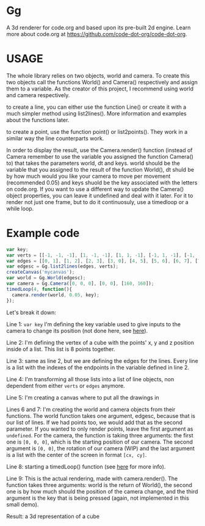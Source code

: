 # Gg
A 3d renderer for code.org and based upon its pre-built 2d engine. Learn more about code.org at https://github.com/code-dot-org/code-dot-org.

# USAGE
The whole library relies on two objects, world and camera. To create this two objects call the functions World() and Camera() respectively and assign them to a variable. As the creator of this project, I recommend using world and camera respectively.

to create a line, you can either use the function Line() or create it with a much simpler method using list2lines(). More information and examples about the functions later.

to create a point, use the function point() or list2points(). They work in a similar way the line counterparts work.

In order to display the result, use the Camera.render() function (instead of Camera remember to use the variable you assigned the function Camera() to) that takes the parameters world, dt and keys. world should be the variable that you assigned to the result of the function World(), dt shuld be by how much would you like your camera to move per movement (recommended 0.05) and keys shuold be the key associated with the letters on code.org. If you want to use a different way to update the Camera() object properties, you can leave it undefined and deal with it later. For it to render not just one frame, but to do it continuosuly, use a timedloop or a while loop.

# Example code

```Javascript
var key;
var verts = [[-1, -1, -1], [1, -1, -1], [1, 1, -1], [-1, 1, -1], [-1, -1, 1], [1, -1, 1], [1, 1, 1], [-1, 1, 1]];
var edges = [[0, 1], [1, 2], [2, 3], [3, 0], [4, 5], [5, 6], [6, 7], [7, 4], [0, 4], [1, 5], [2, 6], [3, 7]];
var edgesc = Gg.list2lines(edges, verts);
createCanvas('mycanvas');
var world = Gg.World(edgesc);
var camera = Gg.Camera([0, 0, 0], [0, 0], [160, 160]);
timedLoop(4, function(){
  camera.render(world, 0.05, key);
});
```

Let's break it down:

Line 1: ```var key``` I'm defining the key variable used to give inputs to the camera to change its position (not done here, see [here](https://github.com/nicola-commits/Gg/blob/main/example.js)).

Line 2: I'm defining the vertex of a cube with the points' x, y and z position inside of a list. This list is 8 points together.

Line 3: same as line 2, but we are defining the edges for the lines. Every line is a list with the indexes of the endpoints in the variable defined in line 2.

Line 4: I'm transforming all those lists into a list of line objects, non dependent from either ```verts``` or ```edges``` anymore.

Line 5: I'm creating a canvas where to put all the drawings in

Lines 6 and 7: I'm creating the world and camera objects from their functions. The world function takes one argument, edgesc, because that is our list of lines. If we had points too, we would add that as the second parameter. If you wanted to only render points, leave the first argument as ```undefined```. For the camera, the function is taking three arguments: the first one is ```[0, 0, 0]```, which is the starting position of our camera. The second argument is ```[0, 0]```, the rotation of our camera (WIP) and the last argument is a list with the center of the screen in format ```[cx, cy]```.

Line 8: starting a timedLoop() function (see [here](https://studio.code.org/docs/applab/timedLoop/) for more info).

Line 9: This is the actual rendering, made with camera.render(). The function takes three arguments: world is the return of World(), the second one is by how much should the position of the camera change, and the third argument is the key that is being pressed (again, not implemented in this small demo).

Result: a 3d representation of a cube

